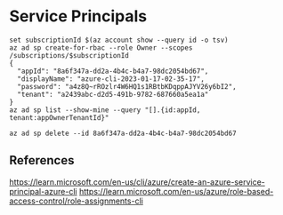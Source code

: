 # Service Principals

```
set subscriptionId $(az account show --query id -o tsv)
az ad sp create-for-rbac --role Owner --scopes /subscriptions/$subscriptionId
{
  "appId": "8a6f347a-dd2a-4b4c-b4a7-98dc2054bd67",
  "displayName": "azure-cli-2023-01-17-02-35-17",
  "password": "a4z8Q~rROzlr4W6HQ1s1RBtbKDqppAJYV26y6bI2",
  "tenant": "a2439abc-d2d5-491b-9782-687660a5ea1a"
}
az ad sp list --show-mine --query "[].{id:appId, tenant:appOwnerTenantId}"
```

```shell
az ad sp delete --id 8a6f347a-dd2a-4b4c-b4a7-98dc2054bd67
```

## References
https://learn.microsoft.com/en-us/cli/azure/create-an-azure-service-principal-azure-cli
https://learn.microsoft.com/en-us/azure/role-based-access-control/role-assignments-cli
